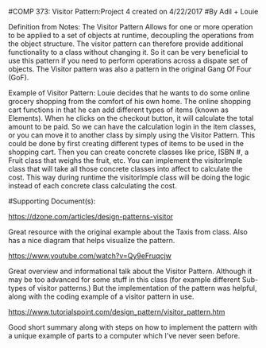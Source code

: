 #COMP 373: Visitor Pattern:Project 4 created on 4/22/2017
#By Adil + Louie

Definition from Notes: The Visitor Pattern Allows for one or more operation to be applied to a set of objects at
runtime, decoupling the operations from the object structure. The visitor pattern can therefore provide additional
functionality to a class without changing it. So it can be very beneficial to use this pattern if you need to perform
operations across a dispate set of objects. The Visitor pattern was also a pattern in the original Gang Of Four (GoF).

Example of Visitor Pattern: Louie decides that he wants to do some online grocery shopping from the comfort of his own
home. The online shopping cart functions in that he can add different types of items (known as Elements). When he clicks
on the checkout button, it will calculate the total amount to be paid. So we can have the calculation login in the item
classes, or you can move it to another class by simply using the Visitor Pattern. This could be done by first creating
different types of items to be used in the shopping cart. Then you can create concrete classes like price, ISBN #, a
Fruit class that weighs the fruit, etc. You can implement the visitorImple class that will take all those concrete
classes into affect to calculate the cost. This way during runtime the visitorImple class will be doing the logic
instead of each concrete class calculating the cost.

#Supporting Document(s):

https://dzone.com/articles/design-patterns-visitor 

Great resource with the original example about the Taxis from class.
Also has a nice diagram that helps visualize the pattern.

https://www.youtube.com/watch?v=Qy9eFruqcjw 

Great overview and informational talk about the Visitor Pattern. Although
it may be too advanced for some stuff in this class (for example different Sub-types of visitor patterns.) But the
implementation of the pattern was helpful, along with the coding example of a visitor pattern in use.

https://www.tutorialspoint.com/design_pattern/visitor_pattern.htm 

Good short summary along with steps on how to implement the pattern with a unique example of parts to a computer which I've never seen before.